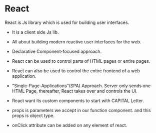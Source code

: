 # React

React is Js library which is used for building user interfaces.

- It is a client side Js lib.
- All about building modern reactive user interfaces for the web.
- Declarative Component-focused approach.

- React can be used to control parts of HTML pages or entire pages.
- React can also be used to control the entire frontend of a web application.

- "Single-Page-Applications"(SPA) Approach. Server only sends one HTML Page, thereafter, React takes over and controls the UI.

- React want its custom components to start with CAPITAL Letter.
- props is parameters we accept in our function component. and this props is object type.

- onClick attribute can be added on any element of react.
